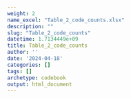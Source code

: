 ```yaml
---
weight: 2
name_excel: "Table_2_code_counts.xlsx"
description: ""
slug: "Table_2_code_counts"
datetime: 1.7134449e+09
title: Table_2_code_counts
author: ''
date: '2024-04-18'
categories: []
tags: []
archetype: codebook
output: html_document
---
```


<div class="tabcontent"></div>
